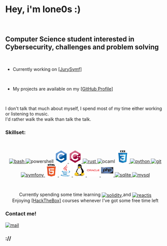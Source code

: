 # Hey, i'm lone0s :) 
<br />

## Computer Science student interested in Cybersecurity, challenges and problem solving
<br />

- Currently working on [[JurySymf]](https://github.com/lone0s/JurySymf)
<br />

- My projects are available on my [[GitHub Profile]](https://github.com/lone0s?tab=repositories)
<br />

I don't talk that much about myself, I spend most of my time either working or listening to music. 
<br />
I'd rather walk the walk than talk the talk.
<br />

### Skillset:
<br />
<p align="center"> 
<a href="https://www.gnu.org/software/bash/" target="_blank" rel="noreferrer"> 
<img src="https://www.vectorlogo.zone/logos/gnu_bash/gnu_bash-icon.svg" alt="bash" width="40" height="40"/> 
</a> 
<img src="https://www.cloudsma.com/wp-content/uploads/2018/05/powershell-e1525794127153.png" alt="powershell" width="40" height="40"/> 
</a> 
<a href="https://www.cprogramming.com/" target="_blank" rel="noreferrer"> 
<img src="https://raw.githubusercontent.com/devicons/devicon/master/icons/c/c-original.svg" alt="c" width="40" height="40"/> 
</a> 
<a href="https://www.w3schools.com/cpp/" target="_blank" rel="noreferrer"> 
<img src="https://raw.githubusercontent.com/devicons/devicon/master/icons/cplusplus/cplusplus-original.svg" alt="cplusplus" width="40" height="40"/>
</a>
<a href="https://www.rust-lang.org/fr" target="_blank" rel="noreferrer"> 
<img src="https://upload.wikimedia.org/wikipedia/commons/2/20/Rustacean-orig-noshadow.svg" alt="rust" width="40" height="40"/> 
</a>  
<img src="https://cdn.jsdelivr.net/gh/devicons/devicon/icons/ocaml/ocaml-original-wordmark.svg" alt="ocaml" width="40" height="40"/> 
</a> 
<a href="https://www.w3schools.com/css/" target="_blank" rel="noreferrer"> 
<img src="https://raw.githubusercontent.com/devicons/devicon/master/icons/css3/css3-original-wordmark.svg" alt="css3" width="40" height="40"/> 
</a> 
<a href="https://www.python.org/" target="_blank" rel="noreferrer"> 
<img src="https://upload.wikimedia.org/wikipedia/commons/thumb/c/c3/Python-logo-notext.svg/2048px-Python-logo-notext.svg.png" alt="python" width="40" height="40"/> 
</a> 
<a href="https://git-scm.com/" target="_blank" rel="noreferrer"> 
<img src="https://www.vectorlogo.zone/logos/git-scm/git-scm-icon.svg" alt="git" width="40" height="40"/> 
</a> 
<a href="https://flutter.dev" target="_blank" rel="noreferrer"> 
<img src="https://cdn.worldvectorlogo.com/logos/symfony.svg" alt="symfony" width="40" height="40"/> 
</a> 
<a href="https://www.w3.org/html/" target="_blank" rel="noreferrer"> 
<img src="https://raw.githubusercontent.com/devicons/devicon/master/icons/html5/html5-original-wordmark.svg" alt="html5" width="40" height="40"/> 
</a> 
<a href="https://www.java.com" target="_blank" rel="noreferrer"> 
<img src="https://raw.githubusercontent.com/devicons/devicon/master/icons/java/java-original.svg" alt="java" width="40" height="40"/> 
</a> 
<a href="https://www.linux.org/" target="_blank" rel="noreferrer"> 
<img src="https://raw.githubusercontent.com/devicons/devicon/master/icons/linux/linux-original.svg" alt="linux" width="40" height="40"/> 
</a> 
<a href="https://www.oracle.com/" target="_blank" rel="noreferrer"> 
<img src="https://raw.githubusercontent.com/devicons/devicon/master/icons/oracle/oracle-original.svg" alt="oracle" width="40" height="40"/> 
</a> 
<a href="https://www.php.net" target="_blank" rel="noreferrer"> 
<img src="https://raw.githubusercontent.com/devicons/devicon/master/icons/php/php-original.svg" alt="php" width="40" height="40"/> 
</a> 
<a href="https://www.sqlite.org/" target="_blank" rel="noreferrer"> 
<img src="https://www.vectorlogo.zone/logos/sqlite/sqlite-icon.svg" alt="sqlite" width="40" height="40"/> 
</a> 
<a href="https://www.mysql.com/fr/" target="_blank" rel="noreferrer"> 
<img src="https://icons-for-free.com/iconfiles/png/512/development+logo+mysql+icon-1320184807686758112.png" alt="mysql" width="40" height="40"/> 
</a> 
</p>

<br />

<p align = "center">
Currently spending some time learning <a href = "https://docs.soliditylang.org/en/v0.8.15/" target = "blank" rel = "noreferrer"> <img src = "https://cryptoast.fr/wp-content/webp-express/webp-images/doc-root/wp-content/uploads/2019/04/solidity-300x300.png" alt= "solidity" width = "40" height = "40" align = "center"/> </a>and <a href = "https://fr.reactjs.org/" target = "blank" rel = "noreferrer"> <img src = "https://upload.wikimedia.org/wikipedia/commons/thumb/4/4a/Font_Awesome_5_brands_react.svg/1200px-Font_Awesome_5_brands_react.svg.png" alt= "reactjs" width = "40" height = "40" align = "center"/></a> <br />
  Enjoying <a href = "https://academy.hackthebox.com/">[HackTheBox]</a> courses whenever I've got some free time left
</p>

### Contact me!

<p align="left">
<a href="mailto: loneos1337@gmail.com" target="blank"><img align="center" src="https://upload.wikimedia.org/wikipedia/commons/thumb/4/4f/New-email-envelope-back-symbol-in-circular-outlined-button.svg/2048px-New-email-envelope-back-symbol-in-circular-outlined-button.svg.png" alt="mail" height="40" width="40" /></a>

</p>


### ://
